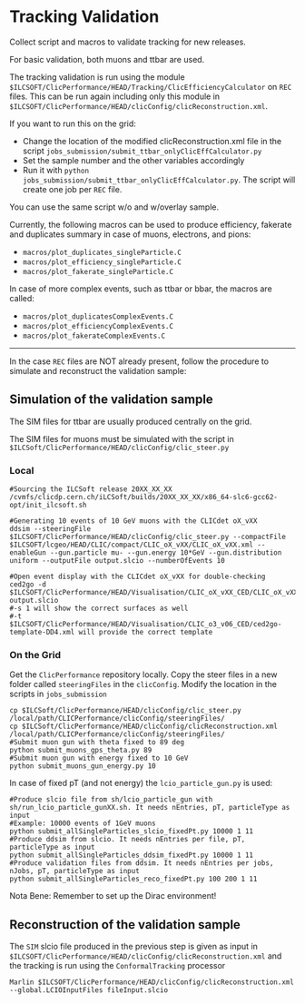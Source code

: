 # Tracking Validation

Collect script and macros to validate tracking for new releases.

For basic validation, both muons and ttbar are used.

The tracking validation is run using the module `$ILCSOFT/ClicPerformance/HEAD/Tracking/ClicEfficiencyCalculator` on `REC` files.
This can be run again including only this module in `$ILCSOFT/ClicPerformance/HEAD/clicConfig/clicReconstruction.xml`.

If you want to run this on the grid:
- Change the location of the modified clicReconstruction.xml file in the script `jobs_submission/submit_ttbar_onlyClicEffCalculator.py` 
- Set the sample number and the other variables accordingly
- Run it with ` python jobs_submission/submit_ttbar_onlyClicEffCalculator.py `. The script will create one job per `REC` file.

You can use the same script w/o and w/overlay sample.

Currently, the following macros can be used to produce efficiency, fakerate and duplicates summary in case of muons, electrons, and pions:
- `macros/plot_duplicates_singleParticle.C`
- `macros/plot_efficiency_singleParticle.C`
- `macros/plot_fakerate_singleParticle.C`

In case of more complex events, such as ttbar or bbar, the macros are called:
- `macros/plot_duplicatesComplexEvents.C`
- `macros/plot_efficiencyComplexEvents.C`
- `macros/plot_fakerateComplexEvents.C`

---

In the case `REC` files are NOT already present, follow the procedure to simulate and reconstruct the validation sample:

## Simulation of the validation sample 

The SIM files for ttbar are usually produced centrally on the grid.

The SIM files for muons must be simulated with the script in `$ILCSoft/ClicPerformance/HEAD/clicConfig/clic_steer.py`

### Local
```
#Sourcing the ILCSoft release 20XX_XX_XX
/cvmfs/clicdp.cern.ch/iLCSoft/builds/20XX_XX_XX/x86_64-slc6-gcc62-opt/init_ilcsoft.sh

#Generating 10 events of 10 GeV muons with the CLICdet oX_vXX
ddsim --steeringFile $ILCSOFT/ClicPerformance/HEAD/clicConfig/clic_steer.py --compactFile $ILCSOFT/lcgeo/HEAD/CLIC/compact/CLIC_oX_vXX/CLIC_oX_vXX.xml --enableGun --gun.particle mu- --gun.energy 10*GeV --gun.distribution uniform --outputFile output.slcio --numberOfEvents 10

#Open event display with the CLICdet oX_vXX for double-checking 
ced2go -d $ILCSOFT/ClicPerformance/HEAD/Visualisation/CLIC_oX_vXX_CED/CLIC_oX_vXX_CED.xml output.slcio
#-s 1 will show the correct surfaces as well
#-t $ILCSOFT/ClicPerformance/HEAD/Visualisation/CLIC_o3_v06_CED/ced2go-template-DD4.xml will provide the correct template
```
### On the Grid
Get the `ClicPerformance` repository locally. Copy the steer files in a new folder called `steeringFiles` in the `clicConfig`.
Modify the location in the scripts in `jobs_submission`
```
cp $ILCSoft/ClicPerformance/HEAD/clicConfig/clic_steer.py /local/path/CLICPerformance/clicConfig/steeringFiles/
cp $ILCSoft/ClicPerformance/HEAD/clicConfig/clicReconstruction.xml /local/path/CLICPerformance/clicConfig/steeringFiles/
#Submit muon gun with theta fixed to 89 deg
python submit_muons_gps_theta.py 89
#Submit muon gun with energy fixed to 10 GeV
python submit_muons_gun_energy.py 10
```

In case of fixed pT (and not energy) the `lcio_particle_gun.py` is used:
```
#Produce slcio file from sh/lcio_particle_gun with sh/run_lcio_particle_gunXX.sh. It needs nEntries, pT, particleType as input
#Example: 10000 events of 1GeV muons
python submit_allSingleParticles_slcio_fixedPt.py 10000 1 11
#Produce ddsim from slcio. It needs nEntries per file, pT, particleType as input
python submit_allSingleParticles_ddsim_fixedPt.py 10000 1 11
#Produce validation files from ddsim. It needs nEntries per jobs, nJobs, pT, particleType as input
python submit_allSingleParticles_reco_fixedPt.py 100 200 1 11
``` 

Nota Bene: Remember to set up the Dirac environment!

## Reconstruction of the validation sample 

The `SIM` slcio file produced in the previous step is given as input in `$ILCSOFT/ClicPerformance/HEAD/clicConfig/clicReconstruction.xml` and the tracking is run using the `ConformalTracking` processor

```
Marlin $ILCSOFT/ClicPerformance/HEAD/clicConfig/clicReconstruction.xml --global.LCIOInputFiles fileInput.slcio
```


